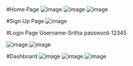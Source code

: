 #Home Page
![image](https://github.com/Srithasri/Foodle-Food-Order-Project/assets/125287386/814adce3-9472-4fd4-922e-02982078a4cd)
![image](https://github.com/Srithasri/Foodle-Food-Order-Project/assets/125287386/080ce0b3-edbd-4e85-a542-9a3934723dcd)
![image](https://github.com/Srithasri/Foodle-Food-Order-Project/assets/125287386/45a0912d-616c-4169-8d10-9656f70b0c91)

#Sign Up Page
![image](https://github.com/Srithasri/Foodle-Food-Order-Project/assets/125287386/152e4d05-6bf8-4cb7-bad0-230d9e254ed3)

#Login Page 
Username-Sritha
password-12345

![image](https://github.com/Srithasri/Foodle-Food-Order-Project/assets/125287386/c02eabfb-9407-4ce8-9d6e-6ae7f21cb62d)
![image](https://github.com/Srithasri/Foodle-Food-Order-Project/assets/125287386/2385b498-2c56-4d2c-a808-f328f04f33fe)



#Dashboard
![image](https://github.com/Srithasri/Foodle-Food-Order-Project/assets/125287386/bdd3bc40-de19-49d1-a04c-a53614f0bd56)
![image](https://github.com/Srithasri/Foodle-Food-Order-Project/assets/125287386/515b1fa0-64b4-49f0-ad03-2545575b47b2)
![image](https://github.com/Srithasri/Foodle-Food-Order-Project/assets/125287386/cfa6f777-b8b7-4b2e-86b7-89f22a7080e0)

